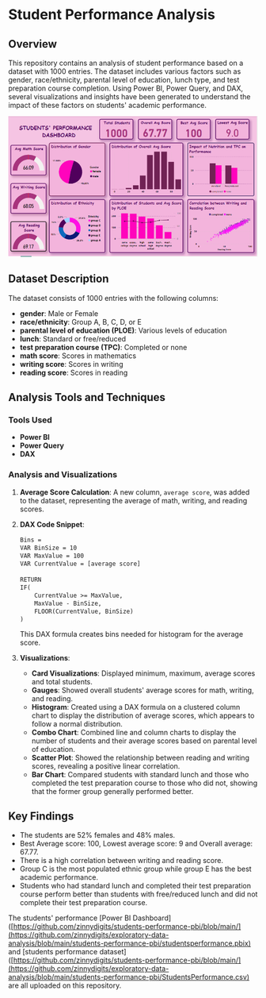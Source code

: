 
# Student Performance Analysis

## Overview

This repository contains an analysis of student performance based on a dataset with 1000 entries. The dataset includes various factors such as gender, race/ethnicity, parental level of education, lunch type, and test preparation course completion. Using Power BI, Power Query, and DAX, several visualizations and insights have been generated to understand the impact of these factors on students' academic performance.

![Students' Performance Dashboard](https://github.com/zinnydigits/exploratory-data-analysis/blob/main/students-performance-pbi/studentsperformancepbi.PNG)


## Dataset Description

The dataset consists of 1000 entries with the following columns:

- **gender**: Male or Female
- **race/ethnicity**: Group A, B, C, D, or E
- **parental level of education (PLOE)**: Various levels of education
- **lunch**: Standard or free/reduced
- **test preparation course (TPC)**: Completed or none
- **math score**: Scores in mathematics
- **writing score**: Scores in writing
- **reading score**: Scores in reading

## Analysis Tools and Techniques

### Tools Used

- **Power BI**
- **Power Query**
- **DAX**

### Analysis and Visualizations

1. **Average Score Calculation**: 
   A new column, `average score`, was added to the dataset, representing the average of math, writing, and reading scores.

2. **DAX Code Snippet**:
   ```dax
   Bins = 
   VAR BinSize = 10
   VAR MaxValue = 100
   VAR CurrentValue = [average score]

   RETURN 
   IF(
       CurrentValue >= MaxValue,
       MaxValue - BinSize,
       FLOOR(CurrentValue, BinSize)
   )
   ```
   This DAX formula creates bins needed for histogram for the average score.

3. **Visualizations**:
   - **Card Visualizations**: Displayed minimum, maximum, average scores and total students.
   - **Gauges**: Showed overall students' average scores for math, writing, and reading.
   - **Histogram**: Created using a DAX formula on a clustered column chart to display the distribution of average scores, which appears to follow a normal distribution.
   - **Combo Chart**: Combined line and column charts to display the number of students and their average scores based on parental level of education.
   - **Scatter Plot**: Showed the relationship between reading and writing scores, revealing a positive linear correlation.
   - **Bar Chart**: Compared students with standard lunch and those who completed the test preparation course to those who did not, showing that the former group generally performed better.

## Key Findings

- The students are 52% females and 48% males.
- Best Average score: 100, Lowest average score: 9 and Overall average: 67.77.
- There is a high correlation between writing and reading score.
- Group C is the most populated ethnic group while group E has the best academic performance.
- Students who had standard lunch and completed their test preparation course perform better than students with free/reduced lunch and did not complete their test preparation course.

The students' performance [Power BI Dashboard]([https://github.com/zinnydigits/students-performance-pbi/blob/main/](https://github.com/zinnydigits/exploratory-data-analysis/blob/main/students-performance-pbi/studentsperformance.pbix) and [students performance dataset]([https://github.com/zinnydigits/students-performance-pbi/blob/main/](https://github.com/zinnydigits/exploratory-data-analysis/blob/main/students-performance-pbi/StudentsPerformance.csv) are all uploaded on this repository.
